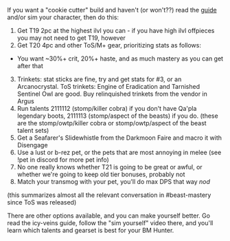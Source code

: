 If you want a "cookie cutter" build and haven't (or won't??) read the [guide](http://www.icy-veins.com/wow/beast-mastery-hunter-pve-dps-guide) and/or sim your character, then do this:

1. Get T19 2pc at the highest ilvl you can - if you have high ilvl offpieces you may not need to get T19, however
2. Get T20 4pc and other ToS/M+ gear, prioritizing stats as follows:
- You want ~30%+ crit, 20%+ haste, and as much mastery as you can get after that
3. Trinkets: stat sticks are fine, try and get stats for #3, or an Arcanocrystal. ToS trinkets: Engine of Eradication and Tarnished Sentinel Owl are good. Buy relinquished trinkets from the vendor in Argus
4. Run talents 2111112 (stomp/killer cobra) if you don't have Qa'pla legendary boots, 2111113 (stomp/aspect of the beasts) if you do.
(these are the stomp/owtp/killer cobra or stomp/owtp/aspect of the beast talent sets)
5. Get a Seafarer's Slidewhistle from the Darkmoon Faire and macro it with Disengage
6. Use a lust or b-rez pet, or the pets that are most annoying in melee (see !pet in discord for more pet info)
7. No one really knows whether T21 is going to be great or awful, or whether we're going to keep old tier bonuses, probably not
8. Match your transmog with your pet, you'll do max DPS that way *nod*

(this summarizes almost all the relevant conversation in #beast-mastery since ToS was released)

There are other options available, and you can make yourself better. Go read the icy-veins guide, follow the "sim yourself" video there, and you'll learn which talents and gearset is best for your BM Hunter.
